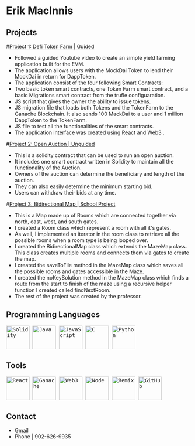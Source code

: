 # Erik MacInnis

## Projects

#[Project 1: Defi Token Farm | Guided](https://github.com/erikmacinnnis/DefiTokenFarm)
* Followed a guided Youtube video to create an simple yield farming application built for the EVM.
* The application allows users with the MockDai Token to lend their MockDai in return for DappToken. 
* The application consist of the four following Smart Contracts:
* Two basic token smart contracts, one Token Farm smart contract, and a basic Migrations smart contract from the trufle configuaration.
* JS script that gives the owner the ability to issue tokens.
* JS migration file that loads both Tokens and the TokenFarm to the Ganache Blockchain. It also sends 100 MackDai to a user and 1 million DappToken to the TokenFarm.
* JS file to test all the functionalities of the smart contracts.
* The application interface was created using React and Web3 .

#[Project 2: Open Auction | Unguided](https://github.com/erikmacinnnis/Auction)
* This is a solidity contract that can be used to run an open auction.
* It includes one smart contract written in Solidity to maintain all the functionality of the Auction.
* Owners of the auction can determine the beneficiary and length of the auction.
* They can also easily determine the minimum starting bid.
* Users can withdraw their bids at any time.

#[Project 3: Bidirectional Map | School Project](https://github.com/erikmacinnnis/Bidirectional-Map)
* This is a Map made up of Rooms which are connected together via north, east, west, and south gates.
* I created a Room class which represent a room with all it's gates.
* As well, I implemented an iterator in the room class to retrieve all the possible rooms when a room type is being looped over.
* I created the BidirectionalMap class which extends the MazeMap class. This class creates multiple rooms and connects them via gates to create the map.
* I created the saveToFile method in the MazeMap class which saves all the possible rooms and gates accessible in the Maze.
* I created the noKeySolution method in the MazeMap class which finds a route from the start to finish of the maze using a recursive helper function I created called findNextRoom.
* The rest of the project was created by the professor.

## Programming Languages

<kbd>
  <img src="https://user-images.githubusercontent.com/76134357/153966944-14a398c4-3809-4e67-b8c6-4cd66045a5aa.png" height="64" title="Solidity">  
  <img src="https://user-images.githubusercontent.com/76134357/154089250-f80747e3-52cd-4b2e-a23a-1b0b38a68a60.png" height="64" title="Java">    
  <img src="https://user-images.githubusercontent.com/76134357/154090438-b07861e8-6818-4f2c-824d-54d1d62c2bed.png" height="64" title="JavaScript">    
  <img src="https://user-images.githubusercontent.com/76134357/154090460-39f58d63-e949-4225-9bb5-3c589090aa09.png" height="64" title="C">    
  <img src="https://user-images.githubusercontent.com/76134357/154090452-bafa2163-67a4-4bc6-8353-18e5c63b1d37.png" height="64" title="Python">    
</kbd>

## Tools

<kbd>
  <img src="https://user-images.githubusercontent.com/76134357/154090476-e240d4e8-6408-4487-8684-46ab13f67bd4.png" height="64" title="React">  
  <img src="https://user-images.githubusercontent.com/76134357/154090481-81ad6e15-5fed-493d-b74b-f86a7ce1c9c2.png" height="64" title="Ganache">    
  <img src="https://user-images.githubusercontent.com/76134357/154090496-85935ec3-1c9f-4312-8e1b-231918a93377.jpeg" height="64" title="Web3">    
  <img src="https://user-images.githubusercontent.com/76134357/154090504-c48aeca8-0ca3-4fa5-a1a9-5deb963f618e.png" height="64" title="Node">    
  <img src="https://user-images.githubusercontent.com/76134357/154090487-ad817df8-0c77-4808-bd65-07aec9e09567.jpeg" height="64" title="Remix">    
  <img src="https://user-images.githubusercontent.com/76134357/154091752-5a0d24fd-0e32-41b0-a27e-17704f6c7f2f.png" height="64" title="GitHub">  
</kbd>

## Contact

* [Gmail](mailto:erikhyun35@gmail.com)
* Phone | 902-626-9935
